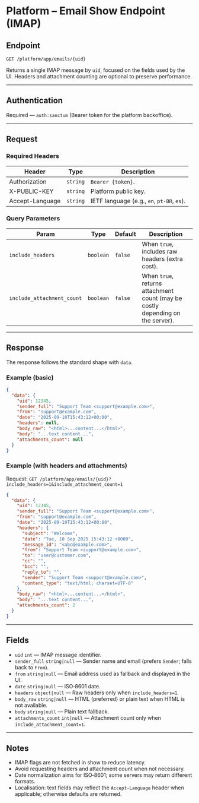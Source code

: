 # Platform – Email Show Endpoint (IMAP)

## Endpoint

`GET /platform/app/emails/{uid}`

Returns a single IMAP message by `uid`, focused on the fields used by the UI. Headers and attachment counting are optional to preserve performance.

---

## Authentication

Required — `auth:sanctum` (Bearer token for the platform backoffice).

---

## Request

### Required Headers

| Header           | Type     | Description |
| ---------------- | -------- | ----------- |
| Authorization    | `string` | `Bearer {token}`. |
| X-PUBLIC-KEY     | `string` | Platform public key. |
| Accept-Language  | `string` | IETF language (e.g., `en`, `pt-BR`, `es`). |

### Query Parameters

| Param                        | Type      | Default | Description |
| ---------------------------- | --------- | ------- | ----------- |
| `include_headers`            | `boolean` | `false` | When `true`, includes raw headers (extra cost). |
| `include_attachment_count`   | `boolean` | `false` | When `true`, returns attachment count (may be costly depending on the server). |

---

## Response

The response follows the standard shape with `data`.

### Example (basic)

```json
{
  "data": {
    "uid": 12345,
    "sender_full": "Support Team <support@example.com>",
    "from": "support@example.com",
    "date": "2025-09-10T15:43:12+00:00",
    "headers": null,
    "body_raw": "<html>...content...</html>",
    "body": "...text content...",
    "attachments_count": null
  }
}
```

### Example (with headers and attachments)

Request: `GET /platform/app/emails/{uid}?include_headers=1&include_attachment_count=1`

```json
{
  "data": {
    "uid": 12345,
    "sender_full": "Support Team <support@example.com>",
    "from": "support@example.com",
    "date": "2025-09-10T15:43:12+00:00",
    "headers": {
      "subject": "Welcome",
      "date": "Tue, 10 Sep 2025 15:43:12 +0000",
      "message_id": "<abc@example.com>",
      "from": "Support Team <support@example.com>",
      "to": "user@customer.com",
      "cc": "",
      "bcc": "",
      "reply_to": "",
      "sender": "Support Team <support@example.com>",
      "content_type": "text/html; charset=UTF-8"
    },
    "body_raw": "<html>...content...</html>",
    "body": "...text content...",
    "attachments_count": 2
  }
}
```

---

## Fields

- `uid` `int` — IMAP message identifier.
- `sender_full` `string|null` — Sender name and email (prefers `Sender`; falls back to `From`).
- `from` `string|null` — Email address used as fallback and displayed in the UI.
- `date` `string|null` — ISO‑8601 date.
- `headers` `object|null` — Raw headers only when `include_headers=1`.
- `body_raw` `string|null` — HTML (preferred) or plain text when HTML is not available.
- `body` `string|null` — Plain text fallback.
- `attachments_count` `int|null` — Attachment count only when `include_attachment_count=1`.

---

## Notes

- IMAP flags are not fetched in show to reduce latency.
- Avoid requesting headers and attachment count when not necessary.
- Date normalization aims for ISO‑8601; some servers may return different formats.
- Localisation: text fields may reflect the `Accept-Language` header when applicable; otherwise defaults are returned.
